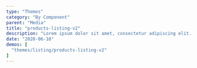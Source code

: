 ```yaml
---
type: "Themes"
category: "By Component"
parent: "Media"
title: "products-listing-v2"
description: "Lorem ipsum dolor sit amet, consectetur adipiscing elit. Nunc tempus laoreet leo sit amet iaculis."
date: "2020-06-10"
demos: [
  "themes/listing/products-listing-v2"
]
---
```

